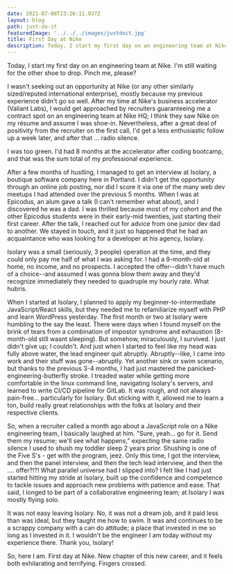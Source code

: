 ```yaml
---
date: 2021-07-08T23:26:11.037Z
layout: blog
path: just-do-it
featuredImage: '../../../images/justdoit.jpg'
title: First Day at Nike
description: Today, I start my first day on an engineering team at Nike. I'm still waiting for the other shoe to drop. Pinch me, please?
---
```

Today, I start my first day on an engineering team at Nike. I'm still waiting for the other shoe to drop. Pinch me, please?

I wasn't seeking out an opportunity at Nike (or any other similarly sized/reputed international enterprise), mostly because my previous experience didn't go so well. After my time at Nike's business accelerator (Valiant Labs), I would get approached by recruiters guaranteeing me a contract spot on an engineering team at Nike HQ; I think they saw Nike on my résume and assume I was shoe-in. Nevertheless, after a great deal of positivity from the recruiter on the first call, I'd get a less enthusiastic follow up a week later, and after that ... radio silence.

I was too green. I'd had 8 months at the accelerator after coding bootcamp, and that was the sum total of my professional experience.

After a few months of hustling, I managed to get an interview at Isolary, a boutique software company here in Portland. I didn't get the opportunity through an online job posting, nor did I score it via one of the many web dev meetups I had attended over the previous 5 months. When I was at Epicodus, an alum gave a talk (I can't remember what about), and I discovered he was a dad. I was thrilled because most of my cohort and the other Epicodus students were in their early-mid twenties, just starting their first career. After the talk, I reached out for advice from one junior dev dad to another. We stayed in touch, and it just so happened that he had an acquaintance who was looking for a developer at his agency, Isolary.

Isolary was a small (seriously, 3 people) operation at the time, and they could only pay me half of what I was asking for. I had a 9-month-old at home, no income, and no prospects. I accepted the offer--didn't have much of a choice--and assumed I was gonna blow them away and they'd recognize immediately they needed to quadruple my hourly rate. What hubris.

When I started at Isolary, I planned to apply my beginner-to-intermediate JavaScript/React skills, but they needed me to refamiliarize myself with PHP and learn WordPress yesterday. The first month or two at Isolary were humbling to the say the least. There were days when I found myself on the brink of tears from a combination of impostor syndrome and exhaustion (8-month-old still wasnt sleeping). But somehow, miraculously, I survived. I just didn't give up; I couldn't. And just when I started to feel like my head was fully above water, the lead engineer quit abruptly. Abruptly--like, I came into work and their stuff was gone--abruptly. Yet another sink or swim scenario, but thanks to the previous 3-4 months, I had just mastered the panicked-engineering-butterfly stroke. I treaded water while getting more comfortable in the linux command line, navigating Isolary's servers, and learned to write CI/CD pipeline for GitLab. It was rough, and not always pain-free... particularly for Isolary. But sticking with it, allowed me to learn a ton, build really great relationships with the folks at Isolary and their respective clients.

So, when a recruiter called a month ago about a JavaScript role on a Nike engineering team, I basically laughed at him. "Sure, yeah... go for it. Send them my resume; we'll see what happens," expecting the same radio silence I used to shush my toddler sleep 2 years prior. Shushing is one of the Five S's - get with the program, jeez. Only this time, I got the interview, and then the panel interview, and then the tech lead interview, and then the .... offer?!?! What parallel universe had I slipped into? I felt like I had just started hitting my stride at Isolary, built up the confidence and competence to tackle issues and approach new problems with patience and ease. That said, I longed to be part of a collaborative engineering team; at Isolary I was mostly flying solo.

It was not easy leaving Isolary. No, it was not a dream job, and it paid less than was ideal, but they taught me how to swim. It was and continues to be a scrappy company with a can do attitude; a place that invested in me so long as I invested in it. I wouldn't be the engineer I am today without my experience there. Thank you, Isolary!

So, here I am. First day at Nike. New chapter of this new career, and it feels both exhilarating and terrifying. Fingers crossed.